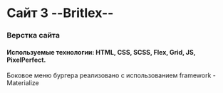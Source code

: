 # Сайт 3  --Britlex-- 

### Верстка сайта  
#### Используемые технологии: HTML, CSS, SCSS, Flex, Grid, JS, PixelPerfect.  
Боковое меню бургера реализовано с использованием framework - Materialize
